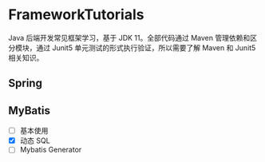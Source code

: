 # FrameworkTutorials
Java 后端开发常见框架学习，基于 JDK 11。全部代码通过 Maven 管理依赖和区分模块，通过 Junit5 单元测试的形式执行验证，所以需要了解 Maven 和 Junit5 相关知识。

## Spring

## MyBatis

- [ ] 基本使用
- [X] 动态 SQL
- [ ] Mybatis Generator